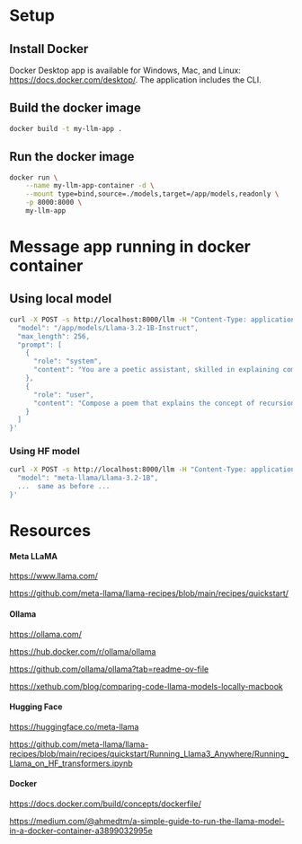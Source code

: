 # Setup

## Install Docker

Docker Desktop app is available for Windows, Mac, and Linux: https://docs.docker.com/desktop/. The application includes the CLI.


## Build the docker image
```sh
docker build -t my-llm-app .
```

## Run the docker image
```sh
docker run \
	--name my-llm-app-container -d \
	--mount type=bind,source=./models,target=/app/models,readonly \
	-p 8000:8000 \
	my-llm-app
```


# Message app running in docker container 

## Using local model
```sh
curl -X POST -s http://localhost:8000/llm -H "Content-Type: application/json" -d '{                 
  "model": "/app/models/Llama-3.2-1B-Instruct",
  "max_length": 256,
  "prompt": [
    {
      "role": "system",
      "content": "You are a poetic assistant, skilled in explaining complex programming concepts with creative flair."
    },
    {
      "role": "user",
      "content": "Compose a poem that explains the concept of recursion in programming."
    }
  ]
}'
```

### Using HF model
```sh
curl -X POST -s http://localhost:8000/llm -H "Content-Type: application/json" -d '{                 
  "model": "meta-llama/Llama-3.2-1B",
  ...  same as before ...
}'
```



# Resources

#### Meta LLaMA
https://www.llama.com/

https://github.com/meta-llama/llama-recipes/blob/main/recipes/quickstart/

#### Ollama
https://ollama.com/

https://hub.docker.com/r/ollama/ollama

https://github.com/ollama/ollama?tab=readme-ov-file

https://xethub.com/blog/comparing-code-llama-models-locally-macbook

#### Hugging Face

https://huggingface.co/meta-llama

https://github.com/meta-llama/llama-recipes/blob/main/recipes/quickstart/Running_Llama3_Anywhere/Running_Llama_on_HF_transformers.ipynb

#### Docker

https://docs.docker.com/build/concepts/dockerfile/

https://medium.com/@ahmedtm/a-simple-guide-to-run-the-llama-model-in-a-docker-container-a3899032995e

